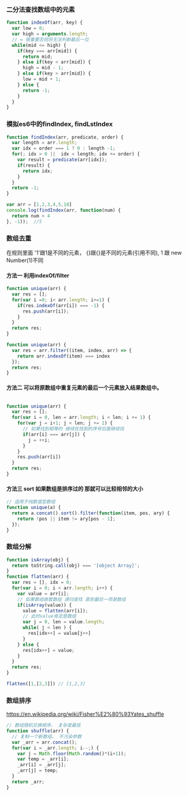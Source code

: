 ### 二分法查找数组中的元素

```javascript
function indexOf(arr, key) {
  var low = 0;
  var high = arguments.length;
  // = 很重要否则将无法判断最后一位
  while(mid <= high) {
    if(key === arr[mid]) {
      return mid;
    } else if(key < arr[mid]) {
      high = mid - 1;
    } else if(key > arr[mid]) {
      low = mid + 1;
    } else {
      return -1;
    }
  }
}
```

### 模拟es6中的findIndex, findLstIndex

```javascript
function findIndex(arr, predicate, order) {
  var length = arr.length;
  var idx = order === 1 ? 0 : length -1;
  for(; idx > 0 ||  idx < length; idx += order) {
    var result = predicate(arr[idx]);
    if(result) {
      return idx;
    }
  }
  return -1;
}

var arr = [1,2,3,4,5,10]
console.log(findIndex(arr, function(num) {
  return num > 4
}, -1));  //5
```

### 数组去重

在规则里面 '1'跟1是不同的元素， {}跟{}是不同的元素(引用不同), 1 跟 new Number(1)不同

#### 方法一 利用indexOf/filter

```javascript
function unique(arr) {
  var res = [];
  for(var i =0; i< arr.length; i+=1) {
    if(res.indexOf(arr[i]) === -1) {
      res.push(arr[i]);
    }
  }
  return res;
}

function unique(arr) {
  var res = arr.filter((item, index, arr) => {
    return arr.indexOf(item) === index
  });
  return res;
}

```

#### 方法二 可以将原数组中重复元素的最后一个元素放入结果数组中。

```javascript

function unique(arr) {
  var res = [];
  for(var i = 0, len = arr.length; i < len; i += 1) {
    for(var j = i+1; j < len; j += 1) {
      // 如果找到相等的 继续在找到的序号后面继续找
      if(arr[i] === arr[j]) {
        j = ++i;
      }
    }
    res.push(arr[i])
  }
  return res;
}

```

#### 方法三 sort 如果数组是排序过的 那就可以比较相邻的大小

```javascript
// 适用于纯数值型数组
function unique(a) {
  return a.concat().sort().filter(function(item, pos, ary) {
    return !pos || item != ary[pos - 1];
  });
}

```

### 数组分解

```javascript
function isArray(obj) {
  return toString.call(obj) === '[object Array]';
}
function flatten(arr) {
  var res = [], idx = 0;
  for(var i = 0; i < arr.length; i++) {
    var value = arr[i];
    // 如果数组嵌套数组 递归查找 直到最后一项是数组
    if(isArray(value)) {
      value = flatten(arr[i]);
      // 此时value肯定是数组
      var j = 0, len = value.length;
      while( j < len ) {
        res[idx++] = value[j++]
      }
    } else {
      res[idx++] = value;
    }
  }
  return res;
}

flatten([1,[2,3]]) // [1,2,3]
```

### 数组排序

https://en.wikipedia.org/wiki/Fisher%E2%80%93Yates_shuffle

```javascript
// 数组随机交换顺序， 复杂度最低
function shuffle(arr) {
  // 复制一个新数组， 不污染参数
  var _arr = arr.concat();
  for(var i = _arr.length; i--;) {
    var j = Math.floor(Math.random()*(i+1));
    var temp = _arr[i];
    _arr[i] = _arr[j];
    _arr[j] = temp;
  }
  return _arr;
}
```